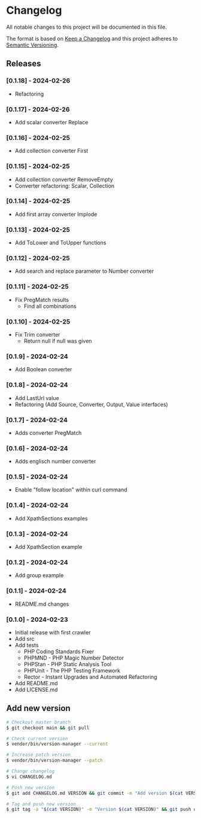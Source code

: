 # Changelog

All notable changes to this project will be documented in this file.

The format is based on [Keep a Changelog](http://keepachangelog.com/en/1.0.0/)
and this project adheres to [Semantic Versioning](http://semver.org/spec/v2.0.0.html).

## Releases

### [0.1.18] - 2024-02-26

* Refactoring

### [0.1.17] - 2024-02-26

* Add scalar converter Replace

### [0.1.16] - 2024-02-25

* Add collection converter First

### [0.1.15] - 2024-02-25

* Add collection converter RemoveEmpty
* Converter refactoring: Scalar, Collection

### [0.1.14] - 2024-02-25

* Add first array converter Implode

### [0.1.13] - 2024-02-25

* Add ToLower and ToUpper functions

### [0.1.12] - 2024-02-25

* Add search and replace parameter to Number converter

### [0.1.11] - 2024-02-25

* Fix PregMatch results
  * Find all combinations

### [0.1.10] - 2024-02-25

* Fix Trim converter
  * Return null if null was given

### [0.1.9] - 2024-02-24

* Add Boolean converter

### [0.1.8] - 2024-02-24

* Add LastUrl value
* Refactoring (Add Source, Converter, Output, Value interfaces)

### [0.1.7] - 2024-02-24

* Adds converter PregMatch

### [0.1.6] - 2024-02-24

* Adds englisch number converter

### [0.1.5] - 2024-02-24

* Enable "follow location" within curl command

### [0.1.4] - 2024-02-24

* Add XpathSections examples

### [0.1.3] - 2024-02-24

* Add XpathSection example

### [0.1.2] - 2024-02-24

* Add group example

### [0.1.1] - 2024-02-24

* README.md changes

### [0.1.0] - 2024-02-23

* Initial release with first crawler
* Add src
* Add tests
  * PHP Coding Standards Fixer
  * PHPMND - PHP Magic Number Detector
  * PHPStan - PHP Static Analysis Tool
  * PHPUnit - The PHP Testing Framework
  * Rector - Instant Upgrades and Automated Refactoring
* Add README.md
* Add LICENSE.md

## Add new version

```bash
# Checkout master branch
$ git checkout main && git pull

# Check current version
$ vendor/bin/version-manager --current

# Increase patch version
$ vendor/bin/version-manager --patch

# Change changelog
$ vi CHANGELOG.md

# Push new version
$ git add CHANGELOG.md VERSION && git commit -m "Add version $(cat VERSION)" && git push

# Tag and push new version
$ git tag -a "$(cat VERSION)" -m "Version $(cat VERSION)" && git push origin "$(cat VERSION)"
```

